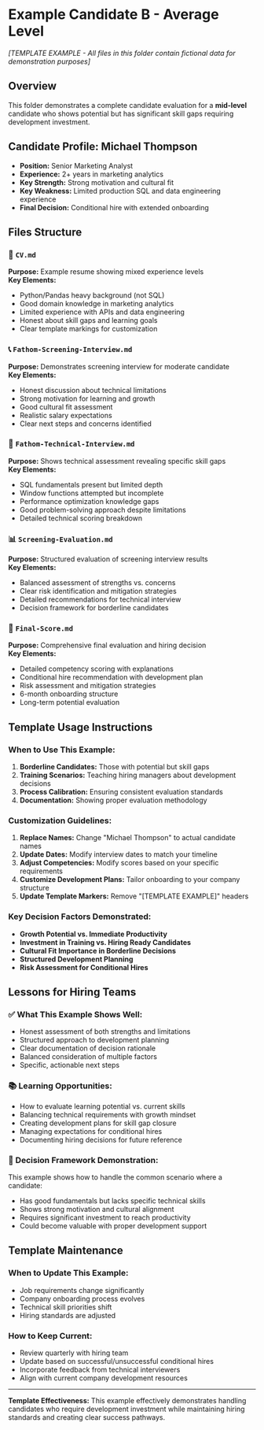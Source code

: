 # Example Candidate B - Average Level
*[TEMPLATE EXAMPLE - All files in this folder contain fictional data for demonstration purposes]*

## Overview
This folder demonstrates a complete candidate evaluation for a **mid-level** candidate who shows potential but has significant skill gaps requiring development investment.

## Candidate Profile: Michael Thompson
- **Position:** Senior Marketing Analyst
- **Experience:** 2+ years in marketing analytics
- **Key Strength:** Strong motivation and cultural fit
- **Key Weakness:** Limited production SQL and data engineering experience
- **Final Decision:** Conditional hire with extended onboarding

## Files Structure

### 📄 `CV.md`
**Purpose:** Example resume showing mixed experience levels  
**Key Elements:**
- Python/Pandas heavy background (not SQL)
- Good domain knowledge in marketing analytics
- Limited experience with APIs and data engineering
- Honest about skill gaps and learning goals
- Clear template markings for customization

### 📞 `Fathom-Screening-Interview.md`
**Purpose:** Demonstrates screening interview for moderate candidate  
**Key Elements:**
- Honest discussion about technical limitations
- Strong motivation for learning and growth
- Good cultural fit assessment
- Realistic salary expectations
- Clear next steps and concerns identified

### 🔧 `Fathom-Technical-Interview.md`
**Purpose:** Shows technical assessment revealing specific skill gaps  
**Key Elements:**
- SQL fundamentals present but limited depth
- Window functions attempted but incomplete
- Performance optimization knowledge gaps
- Good problem-solving approach despite limitations
- Detailed technical scoring breakdown

### 📊 `Screening-Evaluation.md`
**Purpose:** Structured evaluation of screening interview results  
**Key Elements:**
- Balanced assessment of strengths vs. concerns
- Clear risk identification and mitigation strategies
- Detailed recommendations for technical interview
- Decision framework for borderline candidates

### 🎯 `Final-Score.md`
**Purpose:** Comprehensive final evaluation and hiring decision  
**Key Elements:**
- Detailed competency scoring with explanations
- Conditional hire recommendation with development plan
- Risk assessment and mitigation strategies
- 6-month onboarding structure
- Long-term potential evaluation

## Template Usage Instructions

### When to Use This Example:
1. **Borderline Candidates:** Those with potential but skill gaps
2. **Training Scenarios:** Teaching hiring managers about development decisions
3. **Process Calibration:** Ensuring consistent evaluation standards
4. **Documentation:** Showing proper evaluation methodology

### Customization Guidelines:
1. **Replace Names:** Change "Michael Thompson" to actual candidate names
2. **Update Dates:** Modify interview dates to match your timeline
3. **Adjust Competencies:** Modify scores based on your specific requirements
4. **Customize Development Plans:** Tailor onboarding to your company structure
5. **Update Template Markers:** Remove "[TEMPLATE EXAMPLE]" headers

### Key Decision Factors Demonstrated:
- **Growth Potential vs. Immediate Productivity**
- **Investment in Training vs. Hiring Ready Candidates**
- **Cultural Fit Importance in Borderline Decisions**
- **Structured Development Planning**
- **Risk Assessment for Conditional Hires**

## Lessons for Hiring Teams

### ✅ What This Example Shows Well:
- Honest assessment of both strengths and limitations
- Structured approach to development planning
- Clear documentation of decision rationale
- Balanced consideration of multiple factors
- Specific, actionable next steps

### 📚 Learning Opportunities:
- How to evaluate learning potential vs. current skills
- Balancing technical requirements with growth mindset
- Creating development plans for skill gap closure
- Managing expectations for conditional hires
- Documenting hiring decisions for future reference

### 🎯 Decision Framework Demonstration:
This example shows how to handle the common scenario where a candidate:
- Has good fundamentals but lacks specific technical skills
- Shows strong motivation and cultural alignment
- Requires significant investment to reach productivity
- Could become valuable with proper development support

## Template Maintenance

### When to Update This Example:
- Job requirements change significantly
- Company onboarding process evolves
- Technical skill priorities shift
- Hiring standards are adjusted

### How to Keep Current:
- Review quarterly with hiring team
- Update based on successful/unsuccessful conditional hires
- Incorporate feedback from technical interviewers
- Align with current company development resources

---

**Template Effectiveness:** This example effectively demonstrates handling candidates who require development investment while maintaining hiring standards and creating clear success pathways. 